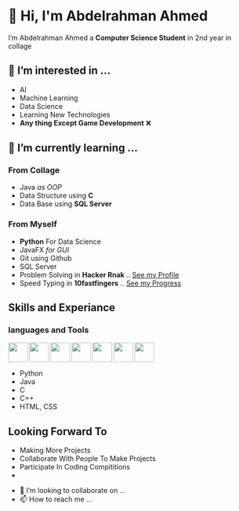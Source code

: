 # 👋 Hi, I'm Abdelrahman Ahmed
I’m Abdelrahman Ahmed a **Computer Science Student** in 2nd year in collage

## 👀 I’m interested in ...
* AI
* Machine Learning
* Data Science
* Learning New Technologies
* **Any thing Except Game Development** ❌


## 🌱 I’m currently learning ...
### From Collage
* Java *as OOP*
* Data Structure using **C** 
* Data Base using **SQL Server**


### From Myself
* **Python** For Data Science
* JavaFX *for GUI*
* Git using Github
* SQL Server 
* Problem Solving in **Hacker Rnak** .. [See my Profile](https://www.hackerrank.com/abdelrahmanahm15)
* Speed Typing in **10fastfingers** .. [See my Progress](https://10fastfingers.com/user/2699764/)


## Skills and Experiance

### languages and Tools
<img src="https://cdn-icons-png.flaticon.com/512/5968/5968350.png" width="40" align="left"> 
<img src="https://cdn-icons-png.flaticon.com/512/5968/5968282.png" width="40" align="left"> 
<img src="https://cdn-icons-png.flaticon.com/512/6132/6132222.png" width="40" align="left"> 
<img src="https://cdn-icons-png.flaticon.com/512/5968/5968364.png" width="40" align="left">
<img src="https://cdn-icons-png.flaticon.com/512/5968/5968313.png" width="40" align="left">
<img src="https://github.com/Boodyahmedhamdy/Boodyahmedhamdy/blob/main/cmder.ico" width="40" align="left">
<img src="https://cdn-icons-png.flaticon.com/512/1051/1051326.png" width="40">

* Python
* Java
* C
* C++
* HTML, CSS


## Looking Forward To

* Making More Projects
* Collaborate With People To Make Projects
* Participate In Coding Compititions
* 


- 💞️ I’m looking to collaborate on ...
- 📫 How to reach me ...


<!---
Boodyahmedhamdy/Boodyahmedhamdy is a ✨ special ✨ repository because its `README.md` (this file) appears on your GitHub profile.
You can click the Preview link to take a look at your changes.
--->
